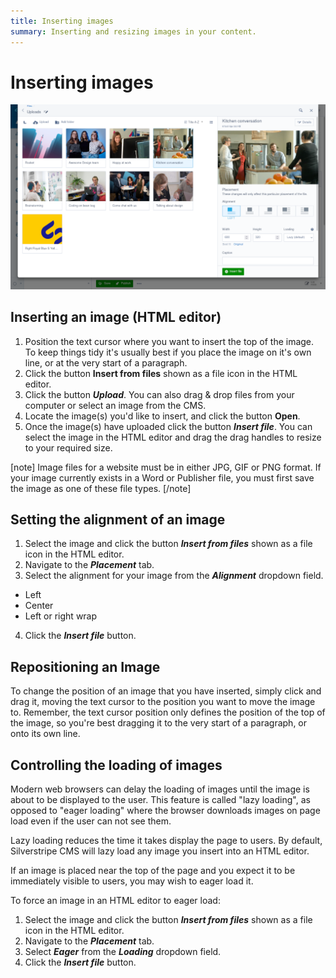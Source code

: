 ```yaml
---
title: Inserting images
summary: Inserting and resizing images in your content.
---
```


# Inserting images

![Images from the CMS](../../_images/images-from-cms.png)

## Inserting an image (HTML editor)
1. Position the text cursor where you want to insert the top of the image. To keep things tidy it's usually best if you place the image on it's own line, or at the very start of a paragraph.
2. Click the button **Insert from files** shown as a file icon in the HTML editor.
3. Click the button ***Upload***. You can also drag & drop files from your computer or select an image from the CMS.
4. Locate the image(s) you'd like to insert, and click the button **Open**.
5. Once the image(s) have uploaded click the button ***Insert file***. You can select the image in the HTML editor and drag the drag handles to resize to your required size.

[note]
Image files for a website must be in either JPG, GIF or PNG format. If your image currently exists in a Word or Publisher file, you must first save the image as one of these file types.
[/note]

## Setting the alignment of an image

1. Select the image and click the button ***Insert from files*** shown as a file icon in the HTML editor.
2. Navigate to the ***Placement*** tab.
3. Select the alignment for your image from the ***Alignment*** dropdown field.
* Left
* Center
* Left or right wrap
4. Click the ***Insert file*** button.

## Repositioning an Image

To change the position of an image that you have inserted, simply click and drag it, moving the text cursor to the position you want to move the image to. Remember, the text cursor position only defines the position of the top of the image, so you're best dragging it to the very start of a paragraph, or onto its own line.

## Controlling the loading of images

Modern web browsers can delay the loading of images until the image is about to be displayed to the user. This feature is called "lazy loading", as opposed to "eager loading" where the browser downloads images on page load even if the user can not see them. 

Lazy loading reduces the time it takes display the page to users. By default, Silverstripe CMS will lazy load any image you insert into an HTML editor.

If an image is placed near the top of the page and you expect it to be immediately visible to users, you may wish to eager load it.

To force an image in an HTML editor to eager load:

1. Select the image and click the button ***Insert from files*** shown as a file icon in the HTML editor.
2. Navigate to the ***Placement*** tab.
3. Select ***Eager*** from the ***Loading*** dropdown field.
4. Click the ***Insert file*** button.
